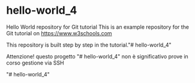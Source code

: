 # hello-world_4
Hello World repository for Git tutorial
This is an example repository for the Git tutorial on https://www.w3schools.com

This repository is built step by step in the tutorial."# hello-world_4"

Attenzione! questo progetto "# hello-world_4" non è significativo
 prove in corso gestione via SSH

"# hello-world_4" 
